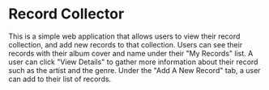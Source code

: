 # Record Collector

This is a simple web application that allows users to view their record collection, and add new records to that collection. Users can see their records with their album cover and name under their "My Records" list. A user can click "View Details" to gather more information about their record such as the artist and the genre. Under the "Add A New Record" tab, a user can add to their list of records. 